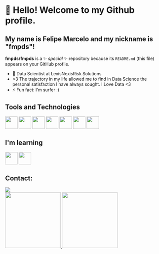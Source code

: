 # 👋 Hello! Welcome to my Github profile.
## My name is Felipe Marcelo and my nickname is "fmpds"!


**fmpds/fmpds** is a ✨ _special_ ✨ repository because its `README.md` (this file) appears on your GitHub profile.

- 🔭 Data Scientist at LexisNexisRisk Solutions 
- <3 The trajectory in my life allowed me to find in Data Science the personal satisfaction I have always sought. I Love Data <3
- ⚡ Fun fact: I'm surfer :)


## Tools and Technologies

<img loading="lazy" src="https://cdn.jsdelivr.net/gh/devicons/devicon@latest/icons/python/python-original.svg" width="40" height="40"/> <img loading="lazy" src="https://cdn.jsdelivr.net/gh/devicons/devicon@latest/icons/julia/julia-original.svg" width="40" height="40"/> <img loading="lazy" src="https://cdn.jsdelivr.net/gh/devicons/devicon@latest/icons/r/r-original.svg" width="40" height="40"/> <img loading="lazy" src="https://cdn.jsdelivr.net/gh/devicons/devicon@latest/icons/jupyter/jupyter-original-wordmark.svg" width="40" height="40"/> <img loading="lazy" src="https://cdn.jsdelivr.net/gh/devicons/devicon@latest/icons/pandas/pandas-original-wordmark.svg" width="40" height="40"/> <img loading="lazy" src="https://cdn.jsdelivr.net/gh/devicons/devicon@latest/icons/amazonwebservices/amazonwebservices-original-wordmark.svg" width="40" height="40"/> <img loading="lazy" src="https://cdn.jsdelivr.net/gh/devicons/devicon@latest/icons/numpy/numpy-original-wordmark.svg" width="40" height="40"/>

## I'm learning

<img loading="lazy" src="https://cdn.jsdelivr.net/gh/devicons/devicon@latest/icons/azure/azure-original.svg" width="40" height="40"/> <img loading="lazy" src="https://cdn.jsdelivr.net/gh/devicons/devicon@latest/icons/amazonwebservices/amazonwebservices-original-wordmark.svg" width="40" height="40"/>

## Contact:

<div>
<a href="https://www.linkedin.com/in/felipe-marcelo-" target="_blank"><img loading="lazy" src="https://img.shields.io/badge/-LinkedIn-%230077B5?style=for-the-badge&logo=linkedin&logoColor=white" target="_blank"></a>   
</div>


<div>
<a href="https://github.com/fmpds">
<img loading="lazy" height="180em" src="https://github-readme-stats.vercel.app/api/top-langs/?username=fmpds&layout=compact&langs_count=7&theme=dracula"/>
<img loading="lazy" height="180em" src="https://github-readme-stats.vercel.app/api?username=fmpds&show_icons=true&theme=dracula&include_all_commits=true&count_private=true"/>
</div>
